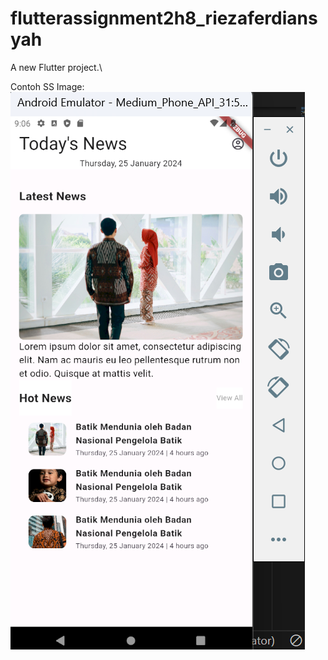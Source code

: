 # flutterassignment2h8_riezaferdiansyah

A new Flutter project.\

Contoh SS Image:\
![GitHub Image](assets\images\SScontoh.png)
